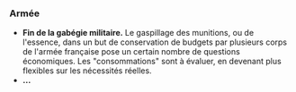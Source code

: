 ### Armée

* **Fin de la gabégie militaire.** Le gaspillage des munitions, ou de l'essence, dans un but de conservation de budgets par plusieurs corps de l'armée française pose un certain nombre de questions économiques. Les "consommations" sont à évaluer, en devenant plus flexibles sur les nécessités réelles.
* **...**

